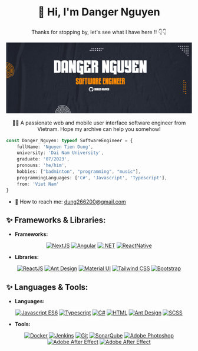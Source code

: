 # <p align="center">👋 Hi, I'm Danger Nguyen </p>

<p align="center">Thanks for stopping by, let's see what I have here !! 👇👇 </p>

<p align="center">
  <img src="./Cover_BG.jpg">
</p>

<p align="center">👨‍💻 A passionate web and mobile user interface software engineer from Vietnam. Hope my archive can help you somehow!</p>

```typescript
const Danger_Nguyen: typeof SoftwareEngineer = {
    fullName: 'Nguyen Tien Dung',
    university: 'Dai Nam University',
    graduate: '07/2023',
    pronouns: 'he/him',
    hobbies: ["badminton", "programming", "music"],
    programmingLanguages: ['C#', 'Javascript', 'Typescript'],
    from: 'Viet Nam'
}
```

- 📧 How to reach me: dung266200@gmail.com

## ✨ Frameworks & Libraries:
  * <b>Frameworks:</b>
<p align="center">
  <a href="https://nextjs.org/" target="_blank"><img src="https://seeklogo.com/images/N/next-js-logo-8FCFF51DD2-seeklogo.com.png" width="40" alt="NextJS"></a>
  <a href="https://angular.io/" target="_blank"><img src="https://upload.wikimedia.org/wikipedia/commons/thumb/c/cf/Angular_full_color_logo.svg/2048px-Angular_full_color_logo.svg.png" width="40" alt="Angular"></a>
  <a href="https://learn.microsoft.com/dotnet/welcome" target="_blank"><img src="https://upload.wikimedia.org/wikipedia/commons/thumb/7/7d/Microsoft_.NET_logo.svg/2048px-Microsoft_.NET_logo.svg.png" width="40" alt=".NET"></a>
<!--   <a href="https://react.dev/" target="_blank"><img src="https://cdn4.iconfinder.com/data/icons/logos-3/600/React.js_logo-512.png" width="40" alt="ReactJS"></a> -->
  <a href="https://reactnative.dev/" target="_blank"><img src="https://luminfire.com/wp-content/uploads/2017/12/React_Native_Logo.png" width="200" alt="ReactNative"></a>
</p>

 * <b>Libraries:</b>
<p align="center">
  <a href="https://react.dev/" target="_blank"><img src="https://upload.wikimedia.org/wikipedia/commons/thumb/a/a7/React-icon.svg/2300px-React-icon.svg.png" width="40" alt="ReactJS"></a>
  <a href="https://ant.design/" target="_blank"><img src="https://gw.alipayobjects.com/zos/rmsportal/KDpgvguMpGfqaHPjicRK.svg" width="40" alt="Ant Design"></a>
  <a href="https://mui.com/" target="_blank"><img src="https://static-00.iconduck.com/assets.00/material-ui-icon-2048x1626-on580ia9.png" width="40" alt="Material UI"></a>
  <a href="https://tailwindcss.com/" target="_blank"><img src="https://upload.wikimedia.org/wikipedia/commons/thumb/d/d5/Tailwind_CSS_Logo.svg/1280px-Tailwind_CSS_Logo.svg.png" width="40" alt="Tailwind CSS"></a>
  <a href="https://getbootstrap.com/" target="_blank"><img src="https://seeklogo.com/images/B/bootstrap-5-logo-85A1F11F4F-seeklogo.com.png" width="40" alt="Bootstrap"></a>
</p>

## ✨ Languages & Tools:
 * <b>Languages:</b>
<p align="center">
  <a href="https://www.javascript.com/" target="_blank"><img src="https://upload.wikimedia.org/wikipedia/commons/6/6a/JavaScript-logo.png" width="40" alt="Javascript ES6"></a>
  <a href="https://www.typescriptlang.org/" target="_blank"><img src="https://upload.wikimedia.org/wikipedia/commons/thumb/4/4c/Typescript_logo_2020.svg/2048px-Typescript_logo_2020.svg.png" width="40" alt="Typescript"></a>
  <a href="https://learn.microsoft.com/en-us/dotnet/csharp/" target="_blank"><img src="https://assets-global.website-files.com/6047a9e35e5dc54ac86ddd90/63065002cd563e1cd1cead28_eaadfe64.png" width="40" alt="C#"></a>
  <a href="https://html.com/" target="_blank"><img src="https://cdn.freebiesupply.com/logos/large/2x/html-5-logo-png-transparent.png" width="30" alt="HTML"></a>
  <a href="https://ant.design/" target="_blank"><img src="https://brandslogos.com/wp-content/uploads/images/large/css-logo.png" width="30" alt="Ant Design"></a>
  <a href="https://sass-lang.com/" target="_blank"><img src="https://upload.wikimedia.org/wikipedia/commons/thumb/9/96/Sass_Logo_Color.svg/1280px-Sass_Logo_Color.svg.png" width="30" alt="SCSS"></a>
</p>

 * <b>Tools:</b>
<p align="center">
  <a href="https://www.docker.com/" target="_blank"><img src="https://seeklogo.com/images/D/docker-logo-9FF973197B-seeklogo.com.png" width="40" alt="Docker"></a>
  <a href="https://www.jenkins.io/" target="_blank"><img src="https://upload.wikimedia.org/wikipedia/commons/thumb/e/e9/Jenkins_logo.svg/1200px-Jenkins_logo.svg.png" width="30" alt="Jenkins"></a>
  <a href="https://git-scm.com/" target="_blank"><img src="https://git-scm.com/images/logos/downloads/Git-Icon-1788C.png" width="40" alt="Git"></a>
  <a href="https://www.sonarsource.com/products/sonarqube/" target="_blank"><img src="https://www.svgrepo.com/show/354365/sonarqube.svg" width="50" alt="SonarQube"></a>
  <a href="https://www.adobe.com/vn_vi/products/photoshop.html" target="_blank"><img src="https://seeklogo.com/images/A/adobe-photoshop-logo-7B88D7B5AA-seeklogo.com.png" width="30" alt="Adobe Photoshop"></a>
  <a href="https://www.adobe.com/vn_vi/products/aftereffects.html" target="_blank"><img src="https://upload.wikimedia.org/wikipedia/commons/thumb/c/cb/Adobe_After_Effects_CC_icon.svg/2101px-Adobe_After_Effects_CC_icon.svg.png" width="30" alt="Adobe After Effect"></a>
  <a href="https://www.adobe.com/vn_vi/products/premiere.html" target="_blank"><img src="https://upload.wikimedia.org/wikipedia/commons/thumb/4/40/Adobe_Premiere_Pro_CC_icon.svg/2101px-Adobe_Premiere_Pro_CC_icon.svg.png" width="30" alt="Adobe After Effect"></a>
</p>

<!--
**danger-nguyen/danger-nguyen** is a ✨ _special_ ✨ repository because its `README.md` (this file) appears on your GitHub profile.

Here are some ideas to get you started:

- 🔭 I’m currently working on ...
- 🌱 I’m currently learning ...
- 👯 I’m looking to collaborate on ...
- 🤔 I’m looking for help with ...
- 💬 Ask me about ...
- 📫 How to reach me: ...
- 😄 Pronouns: ...
- ⚡ Fun fact: ...
-->
